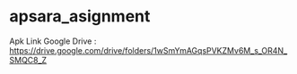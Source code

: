 # apsara_asignment

Apk Link Google Drive : https://drive.google.com/drive/folders/1wSmYmAGqsPVKZMv6M_s_OR4N_SMQC8_Z

